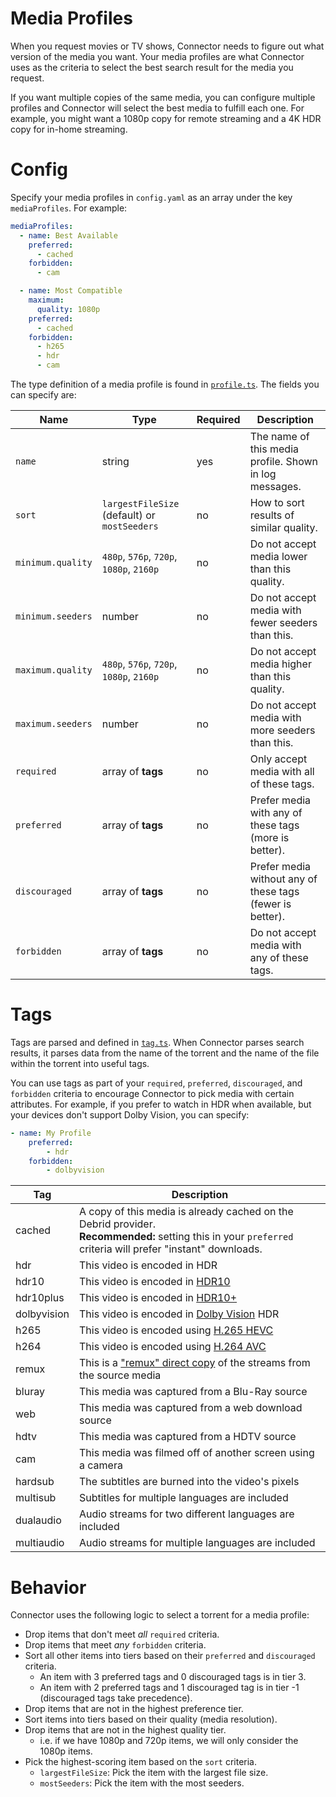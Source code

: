 # Media Profiles

When you request movies or TV shows, Connector needs to figure out what version
of the media you want. Your media profiles are what Connector uses as the
criteria to select the best search result for the media you request.

If you want multiple copies of the same media, you can configure multiple
profiles and Connector will select the best media to fulfill each one. For
example, you might want a 1080p copy for remote streaming and a 4K HDR copy for
in-home streaming.

# Config

Specify your media profiles in `config.yaml` as an array under the key
`mediaProfiles`. For example:

```yaml
mediaProfiles:
  - name: Best Available
    preferred:
      - cached
    forbidden:
      - cam

  - name: Most Compatible
    maximum:
      quality: 1080p
    preferred:
      - cached
    forbidden:
      - h265
      - hdr
      - cam
```

The type definition of a media profile is found in
[`profile.ts`](https://github.com/mplewis/coaxist/blob/main/connector/src/data/profile.ts).
The fields you can specify are:

| Name              | Type                                         | Required | Description                                               |
| ----------------- | -------------------------------------------- | -------- | --------------------------------------------------------- |
| `name`            | string                                       | yes      | The name of this media profile. Shown in log messages.    |
| `sort`            | `largestFileSize` (default) or `mostSeeders` | no       | How to sort results of similar quality.                   |
| `minimum.quality` | `480p`, `576p`, `720p`, `1080p`, `2160p`     | no       | Do not accept media lower than this quality.              |
| `minimum.seeders` | number                                       | no       | Do not accept media with fewer seeders than this.         |
| `maximum.quality` | `480p`, `576p`, `720p`, `1080p`, `2160p`     | no       | Do not accept media higher than this quality.             |
| `maximum.seeders` | number                                       | no       | Do not accept media with more seeders than this.          |
| `required`        | array of **tags**                            | no       | Only accept media with all of these tags.                 |
| `preferred`       | array of **tags**                            | no       | Prefer media with any of these tags (more is better).     |
| `discouraged`     | array of **tags**                            | no       | Prefer media without any of these tags (fewer is better). |
| `forbidden`       | array of **tags**                            | no       | Do not accept media with any of these tags.               |

# Tags

Tags are parsed and defined in
[`tag.ts`](https://github.com/mplewis/coaxist/blob/main/connector/src/data/tag.ts).
When Connector parses search results, it parses data from the name of the
torrent and the name of the file within the torrent into useful tags.

You can use tags as part of your `required`, `preferred`, `discouraged`, and
`forbidden` criteria to encourage Connector to pick media with certain
attributes. For example, if you prefer to watch in HDR when available, but your
devices don't support Dolby Vision, you can specify:

```yaml
- name: My Profile
	preferred:
		- hdr
	forbidden:
		- dolbyvision
```

| Tag         | Description                                                                                                                                                   |
| ----------- | ------------------------------------------------------------------------------------------------------------------------------------------------------------- |
| cached      | A copy of this media is already cached on the Debrid provider.<br>**Recommended:** setting this in your `preferred` criteria will prefer "instant" downloads. |
| hdr         | This video is encoded in HDR                                                                                                                                  |
| hdr10       | This video is encoded in [HDR10](https://en.wikipedia.org/wiki/HDR10)                                                                                         |
| hdr10plus   | This video is encoded in [HDR10+](https://en.wikipedia.org/wiki/HDR10%2B)                                                                                     |
| dolbyvision | This video is encoded in [Dolby Vision](https://en.wikipedia.org/wiki/Dolby_Vision) HDR                                                                       |
| h265        | This video is encoded using [H.265 HEVC](https://en.wikipedia.org/wiki/High_Efficiency_Video_Coding)                                                          |
| h264        | This video is encoded using [H.264 AVC](https://en.wikipedia.org/wiki/Advanced_Video_Coding)                                                                  |
| remux       | This is a ["remux" direct copy](https://scenelingo.wordpress.com/2015/09/09/what-does-remux-mean/) of the streams from the source media                       |
| bluray      | This media was captured from a Blu-Ray source                                                                                                                 |
| web         | This media was captured from a web download source                                                                                                            |
| hdtv        | This media was captured from a HDTV source                                                                                                                    |
| cam         | This media was filmed off of another screen using a camera                                                                                                    |
| hardsub     | The subtitles are burned into the video's pixels                                                                                                              |
| multisub    | Subtitles for multiple languages are included                                                                                                                 |
| dualaudio   | Audio streams for two different languages are included                                                                                                        |
| multiaudio  | Audio streams for multiple languages are included                                                                                                             |

# Behavior

Connector uses the following logic to select a torrent for a media profile:

- Drop items that don't meet _all_ `required` criteria.
- Drop items that meet _any_ `forbidden` criteria.
- Sort all other items into tiers based on their `preferred` and `discouraged`
  criteria.
  - An item with 3 preferred tags and 0 discouraged tags is in tier 3.
  - An item with 2 preferred tags and 1 discouraged tag is in tier -1
    (discouraged tags take precedence).
- Drop items that are not in the highest preference tier.
- Sort items into tiers based on their quality (media resolution).
- Drop items that are not in the highest quality tier.
  - i.e. if we have 1080p and 720p items, we will only consider the 1080p items.
- Pick the highest-scoring item based on the `sort` criteria.
  - `largestFileSize`: Pick the item with the largest file size.
  - `mostSeeders`: Pick the item with the most seeders.
